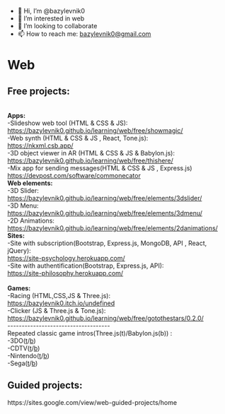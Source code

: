 - 👋 Hi, I’m @bazylevnik0
- 👀 I’m interested in web
- 💞️ I’m looking to collaborate
- 📫 How to reach me: bazylevnik0@gmail.com <br>

<h1>Web</h1>
<h2>Free projects:</h2><br>
<b>Apps:</b><br>
-Slideshow web tool (HTML & CSS & JS):<br>
<a href="https://bazylevnik0.github.io/learning/web/free/showmagic/">https://bazylevnik0.github.io/learning/web/free/showmagic/</a><br>
-Web synth (HTML & CSS & JS , React, Tone.js):<br>
<a href="https://nkxml.csb.app/">https://nkxml.csb.app/</a><br>
-3D object viewer in AR (HTML & CSS & JS & Babylon.js):<br>
<a href="https://bazylevnik0.github.io/learning/web/free/thishere/">https://bazylevnik0.github.io/learning/web/free/thishere/</a><br>
-Mix app for sending messages(HTML & CSS & JS , Express.js)<br>
<a href="https://devpost.com/software/commonecator">https://devpost.com/software/commonecator</a><br>
<b>Web elements:</b><br>
-3D Slider: <a href="https://bazylevnik0.github.io/learning/web/free/elements/3dslider/">https://bazylevnik0.github.io/learning/web/free/elements/3dslider/</a><br>
-3D Menu: <a href="https://bazylevnik0.github.io/learning/web/free/elements/3dmenu/">https://bazylevnik0.github.io/learning/web/free/elements/3dmenu/</a><br>
-2D Animations: <a href="https://bazylevnik0.github.io/learning/web/free/elements/2danimations/">https://bazylevnik0.github.io/learning/web/free/elements/2danimations/</a><br>
<b>Sites:</b><br>
-Site with subscription(Bootstrap, Express.js, MongoDB,  API , React, jQuery):<br>
<a href="https://site-psychology.herokuapp.com/">https://site-psychology.herokuapp.com/</a><br>
-Site with authentification(Bootstrap, Express.js, API):<br>
<a href="https://site-philosophy.herokuapp.com/">https://site-philosophy.herokuapp.com/</a><br><br>
<b>Games:</b><br>
-Racing (HTML,CSS,JS & Three.js):<br>
<a href="https://bazylevnik0.itch.io/undefined">https://bazylevnik0.itch.io/undefined</a><br>
-Clicker (JS & Three.js & Tone.js):<br>
<a href="https://bazylevnik0.github.io/learning/web/free/gotothestars/0.2.0/">https://bazylevnik0.github.io/learning/web/free/gotothestars/0.2.0/</a><br>
------------------------------------<br>
Repeated classic game intros(Three.js(t)/Babylon.js(b)) :<br>
-3DO(<a href="https://bazylevnik0.github.io/learning/web/free/gameintros/3do/three/">t</a>/<a href="https://bazylevnik0.github.io/learning/web/free/gameintros/3do/babylon/">b</a>)<br>
-CDTV(<a href="https://bazylevnik0.github.io/learning/web/free/gameintros/cdtv/three/">t</a>/<a href="https://bazylevnik0.github.io/learning/web/free/gameintros/cdtv/babylon/">b</a>)<br>
-Nintendo(<a href="https://bazylevnik0.github.io/learning/web/free/gameintros/nintendo/three/">t</a>/<a href="https://bazylevnik0.github.io/learning/web/free/gameintros/nintendo/babylon/">b</a>)<br>
-Sega(<a href="https://bazylevnik0.github.io/learning/web/free/gameintros/sega/three/">t</a>/<a href="https://bazylevnik0.github.io/learning/web/free/gameintros/sega/babylon/">b</a>)<br>
<h2>Guided projects:</h2> https://sites.google.com/view/web-guided-projects/home<br>
